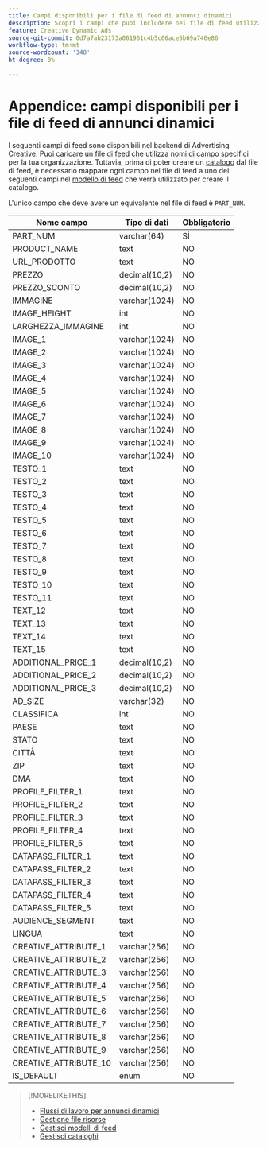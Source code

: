 ```yaml
---
title: Campi disponibili per i file di feed di annunci dinamici
description: Scopri i campi che puoi includere nei file di feed utilizzati per creare annunci dinamici.
feature: Creative Dynamic Ads
source-git-commit: 0d7a7ab23173a061961c4b5c66ace5b69a746e86
workflow-type: tm+mt
source-wordcount: '348'
ht-degree: 0%

---
```


# Appendice: campi disponibili per i file di feed di annunci dinamici

I seguenti campi di feed sono disponibili nel backend di Advertising Creative. Puoi caricare un [file di feed](/help/creative/feeds/asset-manage.md) che utilizza nomi di campo specifici per la tua organizzazione. Tuttavia, prima di poter creare un [catalogo](/help/creative/feeds/catalog-manage.md) dal file di feed, è necessario mappare ogni campo nel file di feed a uno dei seguenti campi nel [modello di feed](/help/creative/feeds/feed-template-manage.md) che verrà utilizzato per creare il catalogo.

L&#39;unico campo che deve avere un equivalente nel file di feed è `PART_NUM`.

<!-- Questions:

What are these?
Rank
PROFILE_FILTER fields



Do geo fields need be populated as follows:
Country: 2 Letter country code (example: US)
State: state code_2 letter country code (example: CA_US)
City: City name_State code_2 letter country code (example: San Jose_CA_US)
DMA: DMA _2 letter country code (example: 201_US)
Zipcode: Zip code_2 letter country code (example: 94086_US)


TRUE?   GEO fields(Country/State/City/DMA/Zip), UT fields (UT1/UT2/UT3/UT4/UT5) [do we have an equivalent now?], Filtering fields(F1/F2/F3/F4/F5) can have comma separated values. We can have upto 2K characters.

TRUE FOR CSV AND TSV? character encoding on text format files should be UTF-8 -- If yes, then add that with feed file requirements.

-->

| Nome campo | Tipo di dati | Obbligatorio |
|------------|-----------|-----------|
| PART_NUM | varchar(64) | SÌ |
| PRODUCT_NAME | text | NO |
| URL_PRODOTTO | text | NO |
| PREZZO | decimal(10,2) | NO |
| PREZZO_SCONTO | decimal(10,2) | NO |
| IMMAGINE | varchar(1024) | NO |
| IMAGE_HEIGHT | int | NO |
| LARGHEZZA_IMMAGINE | int | NO |
| IMAGE_1 | varchar(1024) | NO |
| IMAGE_2 | varchar(1024) | NO |
| IMAGE_3 | varchar(1024) | NO |
| IMAGE_4 | varchar(1024) | NO |
| IMAGE_5 | varchar(1024) | NO |
| IMAGE_6 | varchar(1024) | NO |
| IMAGE_7 | varchar(1024) | NO |
| IMAGE_8 | varchar(1024) | NO |
| IMAGE_9 | varchar(1024) | NO |
| IMAGE_10 | varchar(1024) | NO |
| TESTO_1 | text | NO |
| TESTO_2 | text | NO |
| TESTO_3 | text | NO |
| TESTO_4 | text | NO |
| TESTO_5 | text | NO |
| TESTO_6 | text | NO |
| TESTO_7 | text | NO |
| TESTO_8 | text | NO |
| TESTO_9 | text | NO |
| TESTO_10 | text | NO |
| TESTO_11 | text | NO |
| TEXT_12 | text | NO |
| TEXT_13 | text | NO |
| TEXT_14 | text | NO |
| TEXT_15 | text | NO |
| ADDITIONAL_PRICE_1 | decimal(10,2) | NO |
| ADDITIONAL_PRICE_2 | decimal(10,2) | NO |
| ADDITIONAL_PRICE_3 | decimal(10,2) | NO |
| AD_SIZE | varchar(32) | NO |
| CLASSIFICA | int | NO |
| PAESE | text | NO |
| STATO | text | NO |
| CITTÀ | text | NO |
| ZIP | text | NO |
| DMA | text | NO |
| PROFILE_FILTER_1 | text | NO |
| PROFILE_FILTER_2 | text | NO |
| PROFILE_FILTER_3 | text | NO |
| PROFILE_FILTER_4 | text | NO |
| PROFILE_FILTER_5 | text | NO |
| DATAPASS_FILTER_1 | text | NO |
| DATAPASS_FILTER_2 | text | NO |
| DATAPASS_FILTER_3 | text | NO |
| DATAPASS_FILTER_4 | text | NO |
| DATAPASS_FILTER_5 | text | NO |
| AUDIENCE_SEGMENT | text | NO |
| LINGUA | text | NO |
| CREATIVE_ATTRIBUTE_1 | varchar(256) | NO |
| CREATIVE_ATTRIBUTE_2 | varchar(256) | NO |
| CREATIVE_ATTRIBUTE_3 | varchar(256) | NO |
| CREATIVE_ATTRIBUTE_4 | varchar(256) | NO |
| CREATIVE_ATTRIBUTE_5 | varchar(256) | NO |
| CREATIVE_ATTRIBUTE_6 | varchar(256) | NO |
| CREATIVE_ATTRIBUTE_7 | varchar(256) | NO |
| CREATIVE_ATTRIBUTE_8 | varchar(256) | NO |
| CREATIVE_ATTRIBUTE_9 | varchar(256) | NO |
| CREATIVE_ATTRIBUTE_10 | varchar(256) | NO |
| IS_DEFAULT | enum | NO |

>[!MORELIKETHIS]
>
>* [Flussi di lavoro per annunci dinamici](/help/creative/introduction/workflow-dynamic-ads.md)
>* [Gestione file risorse](/help/creative/feeds/asset-manage.md)
>* [Gestisci modelli di feed](/help/creative/feeds/feed-template-manage.md)
>* [Gestisci cataloghi](/help/creative/feeds/catalog-manage.md)
